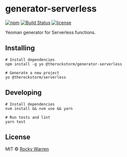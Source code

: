 # generator-serverless

[![npm](https://img.shields.io/npm/v/@therockstorm/generator-serverless.svg)](https://www.npmjs.com/package/@therockstorm/generator-serverless)
[![Build Status](https://travis-ci.org/therockstorm/generator-serverless.svg)](https://travis-ci.org/therockstorm/generator-serverless)
[![license](https://img.shields.io/github/license/therockstorm/generator-serverless.svg)]()

Yeoman generator for Serverless functions.

## Installing

```shell
# Install dependencies
npm install -g yo @therockstorm/generator-serverless

# Generate a new project
yo @therockstorm/serverless
```

## Developing

```shell
# Install dependencies
nvm install && nvm use && yarn

# Run tests and lint
yarn test
```

## License

MIT © [Rocky Warren](https://www.rockywarren.com)
